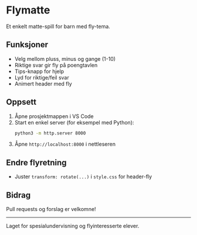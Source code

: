 # Flymatte

Et enkelt matte-spill for barn med fly-tema.

## Funksjoner
- Velg mellom pluss, minus og gange (1-10)
- Riktige svar gir fly på poengtavlen
- Tips-knapp for hjelp
- Lyd for riktige/feil svar
- Animert header med fly

## Oppsett
1. Åpne prosjektmappen i VS Code
2. Start en enkel server (for eksempel med Python):
   ```zsh
   python3 -m http.server 8000
   ```
3. Åpne `http://localhost:8000` i nettleseren

## Endre flyretning
- Juster `transform: rotate(...)` i `style.css` for header-fly

## Bidrag
Pull requests og forslag er velkomne!

---
Laget for spesialundervisning og flyinteresserte elever.
